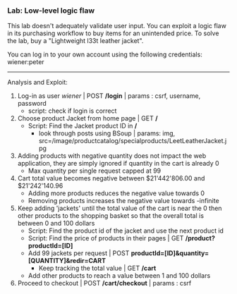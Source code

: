 ### Lab: Low-level logic flaw

This lab doesn't adequately validate user input.
You can exploit a logic flaw in its purchasing workflow to buy items for an unintended price.
To solve the lab, buy a "Lightweight l33t leather jacket".

You can log in to your own account using the following credentials: wiener:peter

_____

Analysis and Exploit:

1. Log-in as user _wiener_ | POST **/login** | params : csrf, username, password
    - script: check if login is correct
2. Choose product Jacket from home page | GET **/**
    - Script: Find the Jacket product ID in **/**
        - look through posts using BSoup | params: img, src=/image/productcatalog/specialproducts/LeetLeatherJacket.jpg
3. Adding products with negative quantity does not impact the web application, they are simply ignored if quantity in the cart is already 0
    - Max quantity per single request capped at 99
4. Cart total value becomes negative between $21'442'806.00 and $21'242'140.96
    - Adding more products reduces the negative value towards 0
    - Removing products increases the negative value towards -infinite
5. Keep adding 'jackets' until the total value of the cart is near the 0 then other products to the shopping basket so that the overall total is between 0 and 100 dollars
    - Script: Find the product id of the jacket and use the next product id
    - Script: Find the price of products in their pages | GET **/product?productId=[ID]**
    - Add 99 jackets per request | POST **productId=[ID]&quantity=[QUANTITY]&redir=CART**
        - Keep tracking the total value | GET **/cart**
    - Add other products to reach a value between 1 and 100 dollars
6. Proceed to checkout | POST **/cart/checkout** | params : csrf

